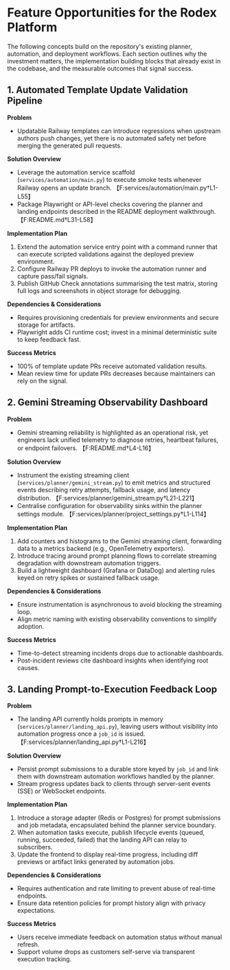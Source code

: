 # Feature Opportunities for the Rodex Platform

The following concepts build on the repository's existing planner, automation, and deployment workflows. Each section outlines why the investment matters, the implementation building blocks that already exist in the codebase, and the measurable outcomes that signal success.

## 1. Automated Template Update Validation Pipeline

**Problem**
- Updatable Railway templates can introduce regressions when upstream authors push changes, yet there is no automated safety net before merging the generated pull requests.

**Solution Overview**
- Leverage the automation service scaffold (`services/automation/main.py`) to execute smoke tests whenever Railway opens an update branch. 【F:services/automation/main.py†L1-L55】
- Package Playwright or API-level checks covering the planner and landing endpoints described in the README deployment walkthrough. 【F:README.md†L31-L58】

**Implementation Plan**
1. Extend the automation service entry point with a command runner that can execute scripted validations against the deployed preview environment.
2. Configure Railway PR deploys to invoke the automation runner and capture pass/fail signals.
3. Publish GitHub Check annotations summarising the test matrix, storing full logs and screenshots in object storage for debugging.

**Dependencies & Considerations**
- Requires provisioning credentials for preview environments and secure storage for artifacts.
- Playwright adds CI runtime cost; invest in a minimal deterministic suite to keep feedback fast.

**Success Metrics**
- 100% of template update PRs receive automated validation results.
- Mean review time for update PRs decreases because maintainers can rely on the signal.

## 2. Gemini Streaming Observability Dashboard

**Problem**
- Gemini streaming reliability is highlighted as an operational risk, yet engineers lack unified telemetry to diagnose retries, heartbeat failures, or endpoint failovers. 【F:README.md†L4-L16】

**Solution Overview**
- Instrument the existing streaming client (`services/planner/gemini_stream.py`) to emit metrics and structured events describing retry attempts, fallback usage, and latency distribution. 【F:services/planner/gemini_stream.py†L21-L221】
- Centralise configuration for observability sinks within the planner settings module. 【F:services/planner/project_settings.py†L1-L114】

**Implementation Plan**
1. Add counters and histograms to the Gemini streaming client, forwarding data to a metrics backend (e.g., OpenTelemetry exporters).
2. Introduce tracing around prompt planning flows to correlate streaming degradation with downstream automation triggers.
3. Build a lightweight dashboard (Grafana or DataDog) and alerting rules keyed on retry spikes or sustained fallback usage.

**Dependencies & Considerations**
- Ensure instrumentation is asynchronous to avoid blocking the streaming loop.
- Align metric naming with existing observability conventions to simplify adoption.

**Success Metrics**
- Time-to-detect streaming incidents drops due to actionable dashboards.
- Post-incident reviews cite dashboard insights when identifying root causes.

## 3. Landing Prompt-to-Execution Feedback Loop

**Problem**
- The landing API currently holds prompts in memory (`services/planner/landing_api.py`), leaving users without visibility into automation progress once a `job_id` is issued. 【F:services/planner/landing_api.py†L1-L216】

**Solution Overview**
- Persist prompt submissions to a durable store keyed by `job_id` and link them with downstream automation workflows handled by the planner.
- Stream progress updates back to clients through server-sent events (SSE) or WebSocket endpoints.

**Implementation Plan**
1. Introduce a storage adapter (Redis or Postgres) for prompt submissions and job metadata, encapsulated behind the planner service boundary.
2. When automation tasks execute, publish lifecycle events (queued, running, succeeded, failed) that the landing API can relay to subscribers.
3. Update the frontend to display real-time progress, including diff previews or artifact links generated by automation jobs.

**Dependencies & Considerations**
- Requires authentication and rate limiting to prevent abuse of real-time endpoints.
- Ensure data retention policies for prompt history align with privacy expectations.

**Success Metrics**
- Users receive immediate feedback on automation status without manual refresh.
- Support volume drops as customers self-serve via transparent execution tracking.
